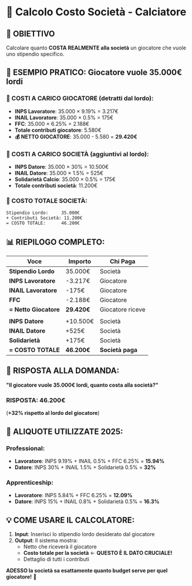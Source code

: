 # 🏢 Calcolo Costo Società - Calciatore

## 🎯 **OBIETTIVO**
Calcolare quanto **COSTA REALMENTE alla società** un giocatore che vuole uno stipendio specifico.

## 🧮 **ESEMPIO PRATICO: Giocatore vuole 35.000€ lordi**

### **👤 COSTI A CARICO GIOCATORE (detratti dal lordo):**
- **INPS Lavoratore**: 35.000 × 9.19% = 3.217€
- **INAIL Lavoratore**: 35.000 × 0.5% = 175€  
- **FFC**: 35.000 × 6.25% = 2.188€
- **Totale contributi giocatore**: 5.580€
- **💰 NETTO GIOCATORE**: 35.000 - 5.580 = **29.420€**

### **🏢 COSTI A CARICO SOCIETÀ (aggiuntivi al lordo):**
- **INPS Datore**: 35.000 × 30% = 10.500€
- **INAIL Datore**: 35.000 × 1.5% = 525€
- **Solidarietà Calcio**: 35.000 × 0.5% = 175€
- **Totale contributi società**: 11.200€

### **💸 COSTO TOTALE SOCIETÀ:**
```
Stipendio Lordo:     35.000€
+ Contributi Società: 11.200€
= COSTO TOTALE:      46.200€
```

## 📊 **RIEPILOGO COMPLETO:**

| Voce | Importo | Chi Paga |
|------|---------|----------|
| **Stipendio Lordo** | 35.000€ | Società |
| **INPS Lavoratore** | -3.217€ | Giocatore |
| **INAIL Lavoratore** | -175€ | Giocatore |
| **FFC** | -2.188€ | Giocatore |
| **= Netto Giocatore** | **29.420€** | Giocatore riceve |
| | | |
| **INPS Datore** | +10.500€ | Società |
| **INAIL Datore** | +525€ | Società |
| **Solidarietà** | +175€ | Società |
| **= COSTO TOTALE** | **46.200€** | **Società paga** |

## 🎯 **RISPOSTA ALLA DOMANDA:**

**"Il giocatore vuole 35.000€ lordi, quanto costa alla società?"**
### **RISPOSTA: 46.200€** 

(**+32% rispetto al lordo del giocatore**)

## 🔧 **ALIQUOTE UTILIZZATE 2025:**

### **Professional:**
- **Lavoratore**: INPS 9.19% + INAIL 0.5% + FFC 6.25% = **15.94%**
- **Datore**: INPS 30% + INAIL 1.5% + Solidarietà 0.5% = **32%**

### **Apprenticeship:**
- **Lavoratore**: INPS 5.84% + FFC 6.25% = **12.09%**
- **Datore**: INPS 15% + INAIL 0.8% + Solidarietà 0.5% = **16.3%**

## 💡 **COME USARE IL CALCOLATORE:**

1. **Input**: Inserisci lo stipendio lordo desiderato dal giocatore
2. **Output**: Il sistema mostra:
   - Netto che riceverà il giocatore
   - **Costo totale per la società** ← **QUESTO È IL DATO CRUCIALE!**
   - Dettaglio di tutti i contributi

**ADESSO la società sa esattamente quanto budget serve per quel giocatore!** 🎯













